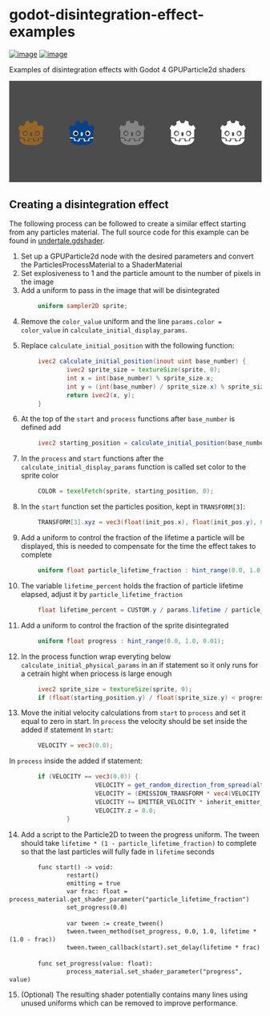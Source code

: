 # godot-disintegration-effect-examples

[![image](https://img.shields.io/badge/Twitter-1DA1F2?style=for-the-badge&logo=twitter&logoColor=white)](https://twitter.com/astridson_)
[![image](https://img.shields.io/badge/Mastodon-6364FF?style=for-the-badge&logo=Mastodon&logoColor=white)](https://mastodon.social/@astridson)

Examples of disintegration effects with Godot 4 GPUParticle2d shaders

![examples](effects.gif)

## Creating a disintegration effect

The following process can be followed to create a similar effect starting from any particles material. The full source code for this example can be found in [undertale.gdshader](shaders/undertale.gdshader).

1. Set up a GPUParticle2d node with the desired parameters and convert the ParticlesProcessMaterial to a ShaderMaterial
2. Set explosiveness to 1 and the particle amount to the number of pixels in the image
3. Add a uniform to pass in the image that will be disintegrated

```glsl
        uniform sampler2D sprite;
```

4. Remove the `color_value` uniform and the line `params.color = color_value` in `calculate_initial_display_params`. 

5. Replace `calculate_initial_position` with the following function:

```glsl
        ivec2 calculate_initial_position(inout uint base_number) {
                ivec2 sprite_size = textureSize(sprite, 0);
                int x = int(base_number) % sprite_size.x;
                int y = (int(base_number) / sprite_size.x) % sprite_size.y;
                return ivec2(x, y);
        }
```

6. At the top of the `start` and `process` functions after `base_number` is defined add 
```glsl
        ivec2 starting_position = calculate_initial_position(base_number);
```

7. In the `process` and `start` functions after the `calculate_initial_display_params` function is called set color to the sprite color
```glsl
        COLOR = texelFetch(sprite, starting_position, 0);
```

8. In the `start` function set the particles position, kept in `TRANSFORM[3]`:

```glsl
        TRANSFORM[3].xyz = vec3(float(init_pos.x), float(init_pos.y), 0.0);
```


9. Add a uniform to control the fraction of the lifetime a particle will be displayed, this is needed to compensate for the time the effect takes to complete
        
```glsl
        uniform float particle_lifetime_fraction : hint_range(0.0, 1.0, 0.01);
```

10. The variable `lifetime_percent` holds the fraction of particle lifetime elapsed, adjust it by `particle_lifetime_fraction`
        
```glsl
        float lifetime_percent = CUSTOM.y / params.lifetime / particle_lifetime_fraction;
```

11. Add a uniform to control the fraction of the sprite disintegrated
        
```glsl
        uniform float progress : hint_range(0.0, 1.0, 0.01);
```

12. In the process function wrap everyting below `calculate_initial_physical_params` in an if statement so it only runs for a cetrain hight when priocess is large enough

```glsl
        ivec2 sprite_size = textureSize(sprite, 0);
        if (float(starting_position.y) / float(sprite_size.y) < progress) {
```

13. Move the initial velocity calculations from `start` to `process` and set it equal to zero in start. In `process` the velocity should be set inside the added if statement
In `start`:
```glsl
        VELOCITY = vec3(0.0);
``` 
In `process` inside the added if statement:
```glsl
        if (VELOCITY == vec3(0.0)) {
                        VELOCITY = get_random_direction_from_spread(alt_seed, spread) * dynamic_params.initial_velocity_multiplier;
                        VELOCITY = (EMISSION_TRANSFORM * vec4(VELOCITY, 0.0)).xyz;
                        VELOCITY += EMITTER_VELOCITY * inherit_emitter_velocity_ratio;
                        VELOCITY.z = 0.0;
                }
``` 

14.  Add a script to the Particle2D to tween the progress uniform. The tween should take `lifetime * (1 - particle_lifetime_fraction)` to complete so that the last particles will fully fade in `lifetime` seconds

```gdscript
        func start() -> void:
                restart()
                emitting = true
                var frac: float = process_material.get_shader_parameter("particle_lifetime_fraction")
                set_progress(0.0)

                var tween := create_tween()
                tween.tween_method(set_progress, 0.0, 1.0, lifetime * (1.0 - frac))
                tween.tween_callback(start).set_delay(lifetime * frac)
                
        func set_progress(value: float):
                process_material.set_shader_parameter("progress", value)
```
        
15.  (Optional) The resulting shader potentially contains many lines using unused uniforms which can be removed to improve performance.